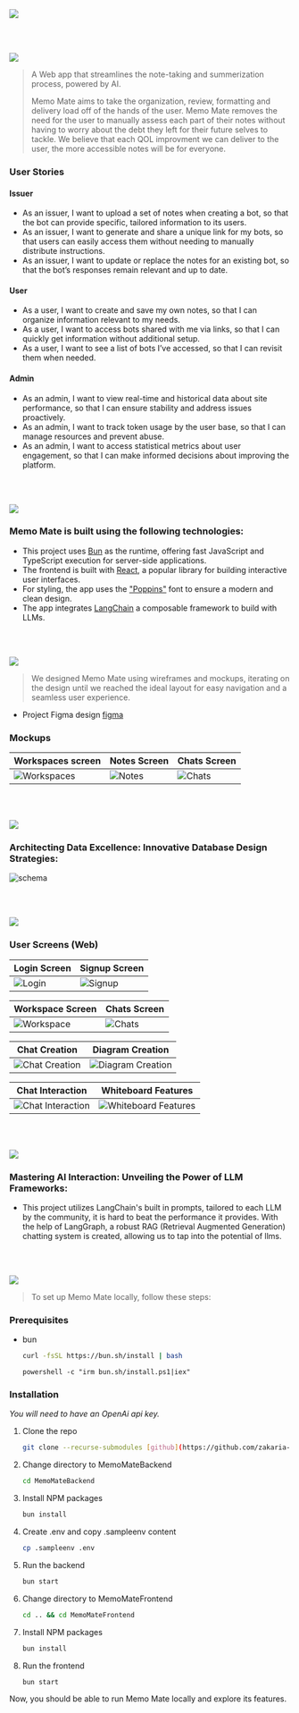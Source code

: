 <img src="./readme/title1.svg"/>

<br><br>

<!-- project philosophy -->
<img src="./readme/title2.svg"/>

> A Web app that streamlines the note-taking and summerization process, powered by AI.
>
> Memo Mate aims to take the organization, review, formatting and delivery load off of the hands of the user. Memo Mate removes the need for the user to manually assess each part of their notes without having to worry about the debt they left for their future selves to tackle. We believe that each QOL improvment we can deliver to the user, the more accessible notes will be for everyone.

### User Stories
#### **Issuer**

- As an issuer, I want to upload a set of notes when creating a bot, so that the bot can provide specific, tailored information to its users.
- As an issuer, I want to generate and share a unique link for my bots, so that users can easily access them without needing to manually distribute instructions.
- As an issuer, I want to update or replace the notes for an existing bot, so that the bot’s responses remain relevant and up to date.


#### **User**

- As a user, I want to create and save my own notes, so that I can organize information relevant to my needs.
- As a user, I want to access bots shared with me via links, so that I can quickly get information without additional setup.
- As a user, I want to see a list of bots I’ve accessed, so that I can revisit them when needed.


#### **Admin**

- As an admin, I want to view real-time and historical data about site performance, so that I can ensure stability and address issues proactively.
- As an admin, I want to track token usage by the user base, so that I can manage resources and prevent abuse.
- As an admin, I want to access statistical metrics about user engagement, so that I can make informed decisions about improving the platform.

<br><br>
<!-- Tech stack -->
<img src="./readme/title3.svg"/>

###  Memo Mate is built using the following technologies:

- This project uses [Bun](https://bun.sh/) as the runtime, offering fast JavaScript and TypeScript execution for server-side applications.  
- The frontend is built with [React](https://reactjs.org/), a popular library for building interactive user interfaces.  
- For styling, the app uses the ["Poppins"](https://fonts.google.com/specimen/Poppins) font to ensure a modern and clean design.  
- The app integrates [LangChain](https://langchain.com/) a composable framework to build with LLMs.

<br><br>
<!-- UI UX -->
<img src="./readme/title4.svg"/>


> We designed Memo Mate using wireframes and mockups, iterating on the design until we reached the ideal layout for easy navigation and a seamless user experience.

- Project Figma design [figma](https://www.figma.com/design/LX7bFPB5jXNUrAW2oFh2dM/final-project-ui?node-id=0-1&t=xpt10un1OkUJpgap-1)

### Mockups
| Workspaces screen  | Notes Screen | Chats Screen |
| ---| ---| ---|
| ![Workspaces](./readme/demo/workspacesscreen.png) | ![Notes](./readme/demo/notesscreen.png) | ![Chats](./readme/demo/chatsscreen.png) |

<br><br>

<!-- Database Design -->
<img src="./readme/title5.svg"/>

###  Architecting Data Excellence: Innovative Database Design Strategies:

![schema](./readme/demo/schema.png) 


<br><br>


<!-- Implementation -->
<img src="./readme/title6.svg"/>

### User Screens (Web)
| Login Screen  | Signup Screen |
| --- | --- |
| ![Login](./readme/demo/login.png) | ![Signup](./readme/demo/signup.png) |

| Workspace Screen  | Chats Screen |
| --- | --- |
| ![Workspace](./readme/demo/workspace.png) | ![Chats](./readme/demo/chat.png) |

| Chat Creation| Diagram Creation |
| --- | --- |
| ![Chat Creation](./readme/demo/chat_creation.gif) | ![Diagram Creation](./readme/demo/diagram_creation.gif) |

| Chat Interaction | Whiteboard Features |
| --- | --- |
| ![Chat Interaction](./readme/demo/chat_interaction.gif) | ![Whiteboard Features](./readme/demo/whiteboard_features.gif) |


<br><br>


<!-- Prompt Engineering -->
<img src="./readme/title7.svg"/>

###  Mastering AI Interaction: Unveiling the Power of LLM Frameworks:

- This project utilizes LangChain's built in prompts, tailored to each LLM by the community, it is hard to beat the performance it provides. With the help of LangGraph, a robust RAG (Retrieval Augmented Generation) chatting system is created, allowing us to tap into the potential of llms.

<br><br>

<!-- How to run -->
<img src="./readme/title10.svg"/>

> To set up Memo Mate locally, follow these steps:

### Prerequisites

* bun
  ```sh
  curl -fsSL https://bun.sh/install | bash
  ```
  ```pwsh(windows)
  powershell -c "irm bun.sh/install.ps1|iex"
  ```

### Installation

_You will need to have an OpenAi api key._

1. Clone the repo
   ```sh
   git clone --recurse-submodules [github](https://github.com/zakaria-mourtaban/MemoMate.git)
   ```
2. Change directory to MemoMateBackend
   ```sh
   cd MemoMateBackend
   ```
4. Install NPM packages
   ```sh
   bun install
   ```
5. Create .env and copy .sampleenv content
   ```sh
   cp .sampleenv .env
   ```
6. Run the backend
   ```sh
   bun start
   ```
7. Change directory to MemoMateFrontend
    ```sh
   cd .. && cd MemoMateFrontend
   ```
   
8. Install NPM packages
   ```sh
   bun install
   ```
9. Run the frontend
   ```sh
   bun start
   ```
Now, you should be able to run Memo Mate locally and explore its features.

